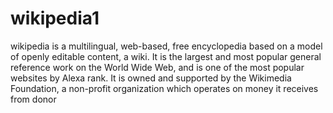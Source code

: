 # wikipedia1
wikipedia is a multilingual, web-based, free encyclopedia based on a model of openly editable content, a wiki.
It is the largest and most popular general reference work on the World Wide Web, and is one of the most popular websites by Alexa rank. It is owned and supported by the Wikimedia Foundation, a non-profit organization which operates on money it receives from donor
